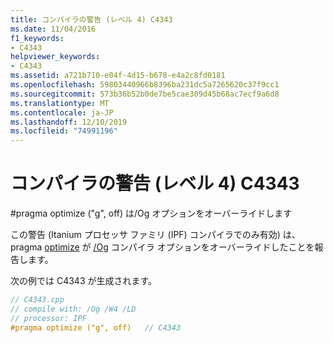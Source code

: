```yaml
---
title: コンパイラの警告 (レベル 4) C4343
ms.date: 11/04/2016
f1_keywords:
- C4343
helpviewer_keywords:
- C4343
ms.assetid: a721b710-e04f-4d15-b678-e4a2c8fd0181
ms.openlocfilehash: 59803440966b8396ba231dc5a7265620c37f9cc1
ms.sourcegitcommit: 573b36b52b0de7be5cae309d45b68ac7ecf9a6d8
ms.translationtype: MT
ms.contentlocale: ja-JP
ms.lasthandoff: 12/10/2019
ms.locfileid: "74991196"
---
```

# <a name="compiler-warning-level-4-c4343"></a>コンパイラの警告 (レベル 4) C4343

\#pragma optimize ("g", off) は/Og オプションをオーバーライドします

この警告 (Itanium プロセッサ ファミリ (IPF) コンパイラでのみ有効) は、pragma [optimize](../../preprocessor/optimize.md) が [/Og](../../build/reference/og-global-optimizations.md) コンパイラ オプションをオーバーライドしたことを報告します。

次の例では C4343 が生成されます。

```cpp
// C4343.cpp
// compile with: /Og /W4 /LD
// processor: IPF
#pragma optimize ("g", off)   // C4343
```
